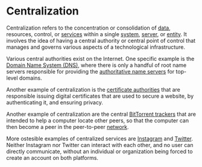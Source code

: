 # Centralization

Centralization refers to the concentration or consolidation of [data](/docs/glossary/data), resources, control, or [services](/docs/glossary/service) within a single [system](/docs/glossary/system), [server](/docs/glossary/server), or [entity](/docs/glossary/entity). It involves the idea of having a central authority or central point of control that manages and governs various aspects of a technological infrastructure.

Various central authorities exist on the Internet. One specific example is the [Domain Name System (DNS)](https://en.wikipedia.org/wiki/Domain_Name_System#target=_blank), where there is only a handful of root name servers responsible for providing the [authoritative name servers](https://en.wikipedia.org/wiki/Name_server#Authoritative_name_server) for top-level domains.

Another example of centralization is the [certificate authorities](https://support.dnsimple.com/articles/what-is-certificate-authority/#target=_blank) that are responsible issuing digital certificates that are used to secure a website, by authenticating it, and ensuring privacy.

Another example of centralization are the central [BitTorrent trackers](https://en.wikipedia.org/wiki/BitTorrent_tracker) that are intended to help a computer locate other peers, so that the computer can then become a peer in the peer-to-peer [network](/docs/glossary/network).

More ostesible examples of centralized services are [Instagram](https://en.wikipedia.org/wiki/Instagram#target=_blank) and [Twitter](https://en.wikipedia.org/wiki/Twitter#target=_blank). Neither Instagram nor Twitter can interact with each other, and no user can directly communicate, without an individual or organization being forced to create an account on both platforms.